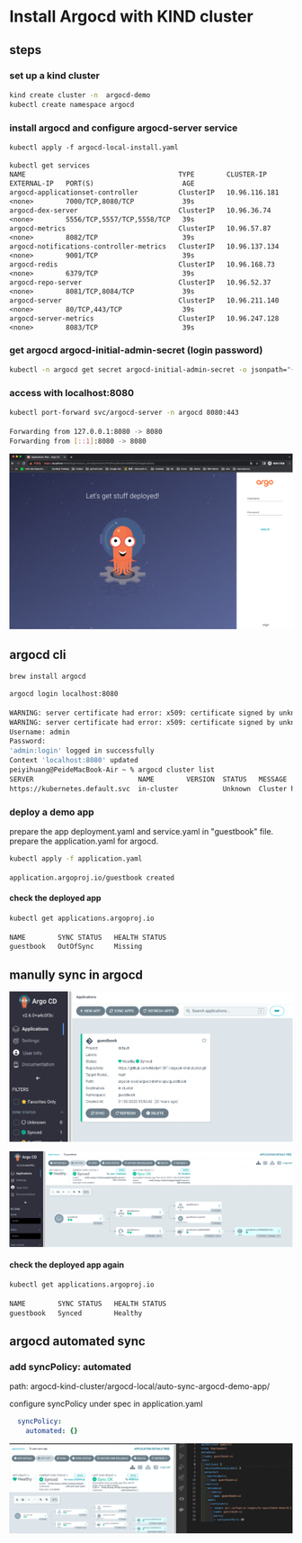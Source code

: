 # Install Argocd with KIND cluster

## steps

### set up a kind cluster
```bash
kind create cluster -n  argocd-demo
kubectl create namespace argocd  
```

### install argocd and configure argocd-server service
```bach
kubectl apply -f argocd-local-install.yaml

kubectl get services
NAME                                      TYPE        CLUSTER-IP      EXTERNAL-IP   PORT(S)                      AGE
argocd-applicationset-controller          ClusterIP   10.96.116.181   <none>        7000/TCP,8080/TCP            39s
argocd-dex-server                         ClusterIP   10.96.36.74     <none>        5556/TCP,5557/TCP,5558/TCP   39s
argocd-metrics                            ClusterIP   10.96.57.87     <none>        8082/TCP                     39s
argocd-notifications-controller-metrics   ClusterIP   10.96.137.134   <none>        9001/TCP                     39s
argocd-redis                              ClusterIP   10.96.168.73    <none>        6379/TCP                     39s
argocd-repo-server                        ClusterIP   10.96.52.37     <none>        8081/TCP,8084/TCP            39s
argocd-server                             ClusterIP   10.96.211.140   <none>        80/TCP,443/TCP               39s
argocd-server-metrics                     ClusterIP   10.96.247.128   <none>        8083/TCP                     39s

```

### get argocd argocd-initial-admin-secret (login password)
```bash
kubectl -n argocd get secret argocd-initial-admin-secret -o jsonpath="{.data.password}" | base64 -d
```

### access with localhost:8080
```bash
kubectl port-forward svc/argocd-server -n argocd 8080:443

Forwarding from 127.0.0.1:8080 -> 8080
Forwarding from [::1]:8080 -> 8080
```

![argocd-login-GUI](https://github.com/MollyH1391/argocd-kind-cluster/blob/953647e1b345bf80838d66566dacf17caaea4840/argocd-local/GUI/argo_login.png)


## argocd cli
```bash
brew install argocd 
```

```bash
argocd login localhost:8080

WARNING: server certificate had error: x509: certificate signed by unknown authority. Proceed insecurely (y/n)? y
WARNING: server certificate had error: x509: certificate signed by unknown authority. Proceed insecurely (y/n)? y
Username: admin
Password: 
'admin:login' logged in successfully
Context 'localhost:8080' updated
peiyihuang@PeideMacBook-Air ~ % argocd cluster list
SERVER                          NAME        VERSION  STATUS   MESSAGE                                                  PROJECT
https://kubernetes.default.svc  in-cluster           Unknown  Cluster has no applications and is not being monitored.  
```

### deploy a demo app
prepare the app deployment.yaml and service.yaml in "guestbook" file.
prepare the application.yaml for argocd.

```bash
kubectl apply -f application.yaml

application.argoproj.io/guestbook created
```

#### check the deployed app
```bash
kubectl get applications.argoproj.io

NAME        SYNC STATUS   HEALTH STATUS
guestbook   OutOfSync     Missing
```

## manully sync in argocd
![demoapp-argocd](https://github.com/MollyH1391/argocd-kind-cluster/blob/8e92f78bae01f1c975098def26151d42780a8aff/argocd-local/GUI/argocd_0131.png)

![argocd-sync-status](https://github.com/MollyH1391/argocd-kind-cluster/blob/8e92f78bae01f1c975098def26151d42780a8aff/argocd-local/GUI/argocd_01311.png)

#### check the deployed app again
```bash
kubectl get applications.argoproj.io

NAME        SYNC STATUS   HEALTH STATUS
guestbook   Synced        Healthy
```

## argocd automated sync

### add syncPolicy: automated
path: argocd-kind-cluster/argocd-local/auto-sync-argocd-demo-app/

configure syncPolicy under spec in application.yaml
```yaml
  syncPolicy:
    automated: {}
```

![auto-sync-demo](https://github.com/MollyH1391/argocd-kind-cluster/blob/7000c2aa513fb80c30e94005882526f17f6ade2f/argocd-local/GUI/autosync0131.gif)
